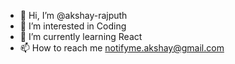 - 👋 Hi, I’m @akshay-rajputh
- 👀 I’m interested in Coding 
- 🌱 I’m currently learning React
- 📫 How to reach me notifyme.akshay@gmail.com

<!---
akshay-rajputh/akshay-rajputh is a ✨ special ✨ repository because its `README.md` (this file) appears on your GitHub profile.
You can click the Preview link to take a look at your changes.
--->
